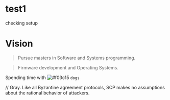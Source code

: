 # test1
checking setup

# Vision
>Pursue masters in Software and Systems programming.

>Firmware development and Operating Systems.


Spending time with ![#f03c15](https://placehold.it/15/f03c15/000000?text=+) `dogs`


// Gray. Like all Byzantine agreement protocols, SCP makes no assumptions about the rational behavior of attackers.
